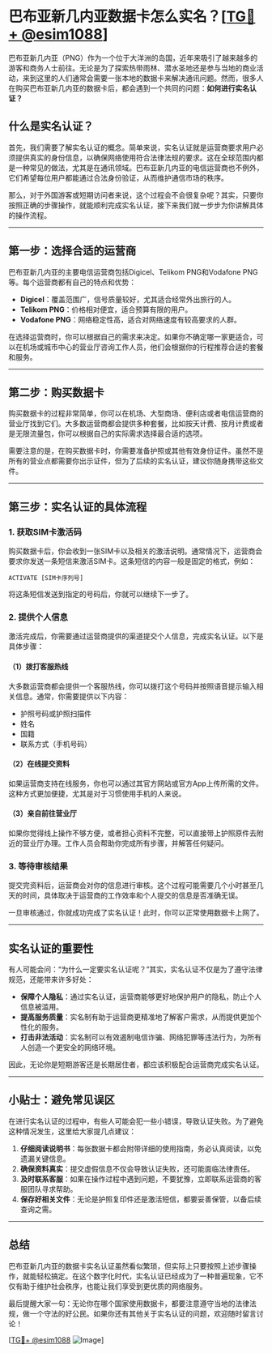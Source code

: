 # 巴布亚新几内亚数据卡怎么实名？[[TG💪+ @esim1088](https://t.me/s/esim1088)]

巴布亚新几内亚（PNG）作为一个位于大洋洲的岛国，近年来吸引了越来越多的游客和商务人士前往。无论是为了探索热带雨林、潜水圣地还是参与当地的商业活动，来到这里的人们通常会需要一张本地的数据卡来解决通讯问题。然而，很多人在购买巴布亚新几内亚的数据卡后，都会遇到一个共同的问题：**如何进行实名认证？**

## 什么是实名认证？

首先，我们需要了解实名认证的概念。简单来说，实名认证就是运营商要求用户必须提供真实的身份信息，以确保网络使用符合法律法规的要求。这在全球范围内都是一种常见的做法，尤其是在通讯领域。巴布亚新几内亚的电信运营商也不例外，它们希望每位用户都能通过合法身份验证，从而维护通信市场的秩序。

那么，对于外国游客或短期访问者来说，这个过程会不会很复杂呢？其实，只要你按照正确的步骤操作，就能顺利完成实名认证，接下来我们就一步步为你讲解具体的操作流程。

---

## 第一步：选择合适的运营商

巴布亚新几内亚的主要电信运营商包括Digicel、Telikom PNG和Vodafone PNG等。每个运营商都有自己的特点和优势：

- **Digicel**：覆盖范围广，信号质量较好，尤其适合经常外出旅行的人。
- **Telikom PNG**：价格相对便宜，适合预算有限的用户。
- **Vodafone PNG**：网络稳定性高，适合对网络速度有较高要求的人群。

在选择运营商时，你可以根据自己的需求来决定。如果你不确定哪一家更适合，可以在机场或城市中心的营业厅咨询工作人员，他们会根据你的行程推荐合适的套餐和服务。

---

## 第二步：购买数据卡

购买数据卡的过程非常简单，你可以在机场、大型商场、便利店或者电信运营商的营业厅找到它们。大多数运营商都会提供多种套餐，比如按天计费、按月计费或者是无限流量包，你可以根据自己的实际需求选择最合适的选项。

需要注意的是，在购买数据卡时，你需要准备护照或其他有效身份证件。虽然不是所有的营业点都需要你出示证件，但为了后续的实名认证，建议你随身携带这些文件。

---

## 第三步：实名认证的具体流程

### 1. 获取SIM卡激活码

购买数据卡后，你会收到一张SIM卡以及相关的激活说明。通常情况下，运营商会要求你发送一条短信来激活SIM卡。这条短信的内容一般是固定的格式，例如：

```
ACTIVATE [SIM卡序列号]
```

将这条短信发送到指定的号码后，你就可以继续下一步了。

### 2. 提供个人信息

激活完成后，你需要通过运营商提供的渠道提交个人信息，完成实名认证。以下是具体步骤：

#### （1）拨打客服热线
大多数运营商都会提供一个客服热线，你可以拨打这个号码并按照语音提示输入相关信息。通常，你需要提供以下内容：
- 护照号码或护照扫描件
- 姓名
- 国籍
- 联系方式（手机号码）

#### （2）在线提交资料
如果运营商支持在线服务，你也可以通过其官方网站或官方App上传所需的文件。这种方式更加便捷，尤其是对于习惯使用手机的人来说。

#### （3）亲自前往营业厅
如果你觉得线上操作不够方便，或者担心资料不完整，可以直接带上护照原件去附近的营业厅办理。工作人员会帮助你完成所有步骤，并解答任何疑问。

### 3. 等待审核结果

提交完资料后，运营商会对你的信息进行审核。这个过程可能需要几个小时甚至几天的时间，具体取决于运营商的工作效率和个人提交的信息是否准确无误。

一旦审核通过，你就成功完成了实名认证！此时，你可以正常使用数据卡上网了。

---

## 实名认证的重要性

有人可能会问：“为什么一定要实名认证呢？”其实，实名认证不仅是为了遵守法律规范，还能带来许多好处：

- **保障个人隐私**：通过实名认证，运营商能够更好地保护用户的隐私，防止个人信息被滥用。
- **提高服务质量**：实名制有助于运营商更精准地了解客户需求，从而提供更加个性化的服务。
- **打击非法活动**：实名制可以有效遏制电信诈骗、网络犯罪等违法行为，为所有人创造一个更安全的网络环境。

因此，无论你是短期游客还是长期居住者，都应该积极配合运营商完成实名认证。

---

## 小贴士：避免常见误区

在进行实名认证的过程中，有些人可能会犯一些小错误，导致认证失败。为了避免这种情况发生，这里给大家提几点建议：

1. **仔细阅读说明书**：每张数据卡都会附带详细的使用指南，务必认真阅读，以免遗漏关键信息。
2. **确保资料真实**：提交虚假信息不仅会导致认证失败，还可能面临法律责任。
3. **及时联系客服**：如果在操作过程中遇到问题，不要犹豫，立即联系运营商的客服团队寻求帮助。
4. **保存好相关文件**：无论是护照复印件还是激活短信，都要妥善保管，以备后续查询之需。

---

## 总结

巴布亚新几内亚的数据卡实名认证虽然看似繁琐，但实际上只要按照上述步骤操作，就能轻松搞定。在这个数字化时代，实名认证已经成为了一种普遍现象，它不仅有助于维护社会秩序，也能让我们享受到更优质的网络服务。

最后提醒大家一句：无论你在哪个国家使用数据卡，都要注意遵守当地的法律法规，做一个守法的好公民。如果你还有其他关于实名认证的问题，欢迎随时留言讨论！

[[TG💪+ @esim1088](https://t.me/s/esim1088) ![Image](https://i.postimg.cc/4NQfJmqS/Snipaste-2025-05-13-00-14-12.png)]